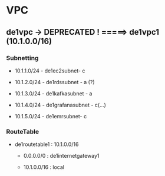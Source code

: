 # VPC

## de1vpc -> DEPRECATED ! =====> de1vpc1 (10.1.0.0/16)

### Subnetting

- 10.1.1.0/24 - de1ec2subnet- c

- 10.1.2.0/24 - de1rdssubnet - a (?)

- 10.1.3.0/24 - de1kafkasubnet - a

- 10.1.4.0/24 - de1grafanasubnet - c(...)

- 10.1.5.0/24 - de1emrsubnet- c

### RouteTable

- de1routetable1 : 10.1.0.0/16

    - 0.0.0.0/0 : de1internetgateway1

    - 10.1.0.0/16 : local

